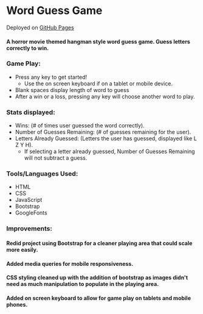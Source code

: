 # Word Guess Game

Deployed on [GitHub Pages](https://pamelatholan.github.io/Word-Guess-Game/)

#### A horror movie themed hangman style word guess game.  Guess letters correctly to win.

### Game Play:
* Press any key to get started!
    * Use the on screen keyboard if on a tablet or mobile device.
* Blank spaces display length of word to guess
* After a win or a loss, pressing any key will choose another word to play.

### Stats displayed:
* Wins: (# of times user guessed the word correctly).
* Number of Guesses Remaining: (# of guesses remaining for the user).
* Letters Already Guessed: (Letters the user has guessed, displayed like L Z Y H).
    * If selecting a letter already guessed, Number of Guesses Remaining will not subtract a guess.

### Tools/Languages Used:
* HTML
* CSS
* JavaScript
* Bootstrap
* GoogleFonts



### Improvements:

#### Redid project using Bootstrap for a cleaner playing area that could scale more easily.  
#### Added media queries for mobile responsiveness.  
#### CSS styling cleaned up with the addition of bootstrap as images didn't need as much manipulation to populate in the playing area.
#### Added on screen keyboard to allow for game play on tablets and mobile phones.
